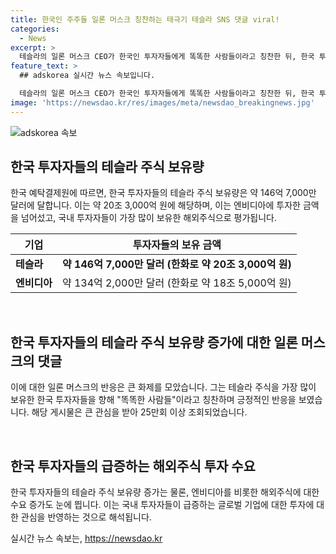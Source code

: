 ```yaml
---
title: 한국인 주주들 일론 머스크 칭찬하는 태극기 테슬라 SNS 댓글 viral!
categories:
  - News
excerpt: >
  테슬라의 일론 머스크 CEO가 한국인 투자자들에게 똑똑한 사람들이라고 칭찬한 뒤, 한국 투자자들의 테슬라 주식 보유량이 급증하며 관심을 끌고 있습니다. 한국예탁결제원에 따르면 한국 투자자들의 테슬라 주식 보관 금액은 약 20조 3,000억 원으로, 엔비디아를 제쳐 새로운 1위 자리를 차지했습니다. 일론 머스크의 댓글과 함께 공유된 태극기에 테슬라 로고를 합성한 이미지는 25만회의 조회수를 기록하며 화제를 모으고 있습니다.
feature_text: >
  ## adskorea 실시간 뉴스 속보입니다.

  테슬라의 일론 머스크 CEO가 한국인 투자자들에게 똑똑한 사람들이라고 칭찬한 뒤, 한국 투자자들의 테슬라 주식 보유량이 급증하며 관심을 끌고 있습니다. 한국예탁결제원에 따르면 한국 투자자들의 테슬라 주식 보관 금액은 약 20조 3,000억 원으로, 엔비디아를 제쳐 새로운 1위 자리를 차지했습니다. 일론 머스크의 댓글과 함께 공유된 태극기에 테슬라 로고를 합성한 이미지는 25만회의 조회수를 기록하며 화제를 모으고 있습니다.
image: 'https://newsdao.kr/res/images/meta/newsdao_breakingnews.jpg'
---
```


<p><img src="https://newsdao.kr/res/images/meta/newsdao_breakingnews.jpg" alt="adskorea 속보" /></p>

<h2 data-ke-size="size26">한국 투자자들의 테슬라 주식 보유량</h2>

<p data-ke-size="size16">한국 예탁결제원에 따르면, 한국 투자자들의 테슬라 주식 보유량은 약 146억 7,000만 달러에 달합니다. 이는 약 20조 3,000억 원에 해당하며, 이는 엔비디아에 투자한 금액을 넘어섰고, 국내 투자자들이 가장 많이 보유한 해외주식으로 평가됩니다.</p>

<table>
<thead>
<tr>
<th>기업</th>
<th>투자자들의 보유 금액</th>
</tr>
</thead>
<tbody>
<tr>
<td><b>테슬라</b></td>
<td style="text-align: center; height: 17px;"><b>약 146억 7,000만 달러 (한화로 약 20조 3,000억 원)</b></td>
</tr>
<tr>
<td><b>엔비디아</b></td>
<td style="text-align: center; height: 17px;">약 134억 2,000만 달러 (한화로 약 18조 5,000억 원)</td>
</tr>
</tbody>
</table>

<p data-ke-size="size16">&nbsp;</p>

<h2 data-ke-size="size26">한국 투자자들의 테슬라 주식 보유량 증가에 대한 일론 머스크의 댓글</h2>

<p data-ke-size="size16">이에 대한 일론 머스크의 반응은 큰 화제를 모았습니다. 그는 테슬라 주식을 가장 많이 보유한 한국 투자자들을 향해 "똑똑한 사람들"이라고 칭찬하며 긍정적인 반응을 보였습니다. 해당 게시물은 큰 관심을 받아 25만회 이상 조회되었습니다.</p>

<p data-ke-size="size16">&nbsp;</p>

<h2 data-ke-size="size26">한국 투자자들의 급증하는 해외주식 투자 수요</h2>

<p data-ke-size="size16">한국 투자자들의 테슬라 주식 보유량 증가는 물론, 엔비디아를 비롯한 해외주식에 대한 수요 증가도 눈에 띕니다. 이는 국내 투자자들이 급증하는 글로벌 기업에 대한 투자에 대한 관심을 반영하는 것으로 해석됩니다.</p>
실시간 뉴스 속보는, <a href="https://newsdao.kr" rel="dofollow">https://newsdao.kr</a>


